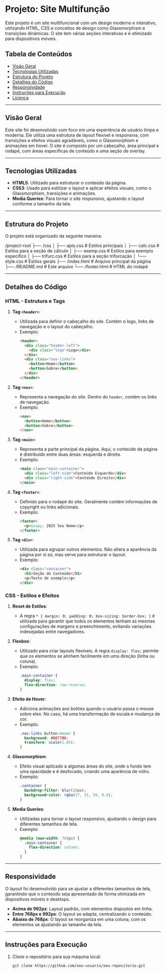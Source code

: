 # Projeto: Site Multifunção

Este projeto é um site multifuncional com um design moderno e interativo, utilizando HTML, CSS e conceitos de design como Glassmorphism e transições dinâmicas. O site tem várias seções interativas e é otimizado para dispositivos móveis.

## Tabela de Conteúdos

- [Visão Geral](#visão-geral)
- [Tecnologias Utilizadas](#tecnologias-utilizadas)
- [Estrutura do Projeto](#estrutura-do-projeto)
- [Detalhes do Código](#detalhes-do-código)
- [Responsividade](#responsividade)
- [Instruções para Execução](#instruções-para-execução)
- [Licença](#licença)

---

## Visão Geral

Este site foi desenvolvido com foco em uma experiência de usuário limpa e moderna. Ele utiliza uma estrutura de layout flexível e responsiva, com transições e efeitos visuais agradáveis, como o Glassmorphism e animações em hover. O site é composto por um cabeçalho, área principal e rodapé, com áreas específicas de conteúdo e uma seção de overlay.

---

## Tecnologias Utilizadas

- **HTML5**: Utilizado para estruturar o conteúdo da página.
- **CSS3**: Usado para estilizar o layout e aplicar efeitos visuais, como o Glassmorphism, transições e animações.
- **Media Queries**: Para tornar o site responsivo, ajustando o layout conforme o tamanho da tela.

---

## Estrutura do Projeto

O projeto está organizado da seguinte maneira:

/project-root ├── /css │ ├── apis.css # Estilos principais │ ├── calc.css # Estilos para a seção de cálculo │ ├── exemp.css # Estilos para exemplo específico │ ├── trifurc.css # Estilos para a seção trifurcação │ └── style.css # Estilos gerais ├── /index.html # Arquivo principal da página ├── /README.md # Este arquivo └── /footer.html # HTML do rodapé


---

## Detalhes do Código

### HTML - Estrutura e Tags

1. **Tag `<header>`**:
   - Utilizada para definir o cabeçalho do site. Contém o logo, links de navegação e o layout do cabeçalho.
   - Exemplo:
     ```html
     <header>
       <div class="header-left">
         <div class="logo">Logo</div>
       </div>
       <div class="nav-links">
         <button>Home</button>
         <button>Sobre</button>
       </div>
     </header>
     ```

2. **Tag `<nav>`**:
   - Representa a navegação do site. Dentro do `header`, contém os links de navegação.
   - Exemplo:
     ```html
     <nav>
       <button>Home</button>
       <button>Sobre</button>
     </nav>
     ```

3. **Tag `<main>`**:
   - Representa a parte principal da página. Aqui, o conteúdo da página é distribuído entre duas áreas: esquerda e direita.
   - Exemplo:
     ```html
     <main class="main-container">
       <div class="left-side">Conteúdo Esquerdo</div>
       <div class="right-side">Conteúdo Direito</div>
     </main>
     ```

4. **Tag `<footer>`**:
   - Definido para o rodapé do site. Geralmente contém informações de copyright ou links adicionais.
   - Exemplo:
     ```html
     <footer>
       <p>&copy; 2025 Seu Nome</p>
     </footer>
     ```

5. **Tag `<div>`**:
   - Utilizada para agrupar outros elementos. Não altera a aparência da página por si só, mas serve para estruturar o layout.
   - Exemplo:
     ```html
     <div class="container">
       <h1>Seção de Conteúdo</h1>
       <p>Texto de exemplo</p>
     </div>
     ```

### CSS - Estilos e Efeitos

1. **Reset de Estilos**:
   - A regra `* { margin: 0; padding: 0; box-sizing: border-box; }` é utilizada para garantir que todos os elementos tenham as mesmas configurações de margens e preenchimento, evitando variações indesejadas entre navegadores.

2. **Flexbox**:
   - Utilizado para criar layouts flexíveis. A regra `display: flex;` permite que os elementos se alinhem facilmente em uma direção (linha ou coluna).
   - Exemplo:
     ```css
     .main-container {
       display: flex;
       flex-direction: row-reverse;
     }
     ```

3. **Efeito de Hover**:
   - Adiciona animações aos botões quando o usuário passa o mouse sobre eles. No caso, há uma transformação de escala e mudança de cor.
   - Exemplo:
     ```css
     .nav-links button:hover {
       background: #0077B6;
       transform: scale(1.05);
     }
     ```

4. **Glassmorphism**:
   - Efeito visual aplicado a algumas áreas do site, onde o fundo tem uma opacidade e é desfocado, criando uma aparência de vidro.
   - Exemplo:
     ```css
     .container {
       backdrop-filter: blur(10px);
       background-color: rgba(27, 31, 59, 0.8);
     }
     ```

5. **Media Queries**:
   - Utilizadas para tornar o layout responsivo, ajustando o design para diferentes tamanhos de tela.
   - Exemplo:
     ```css
     @media (max-width: 768px) {
       .main-container {
         flex-direction: column;
       }
     }
     ```

---

## Responsividade

O layout foi desenvolvido para se ajustar a diferentes tamanhos de tela, garantindo que o conteúdo seja apresentado de forma otimizada em dispositivos móveis e desktops.

- **Acima de 992px**: Layout padrão, com elementos dispostos em linha.
- **Entre 768px e 992px**: O layout se adapta, centralizando o conteúdo.
- **Abaixo de 768px**: O layout se reorganiza em uma coluna, com os elementos se ajustando ao tamanho da tela.

---

## Instruções para Execução

1. Clone o repositório para sua máquina local:
   ```bash
   git clone https://github.com/seu-usuario/seu-repositorio.git
